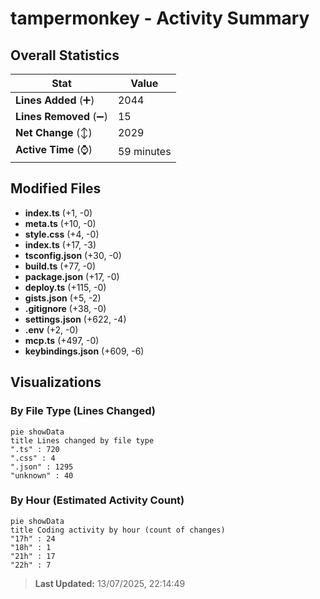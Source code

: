 # tampermonkey - Activity Summary 

## Overall Statistics

| Stat                   | Value                                                             |
| ---------------------- | ----------------------------------------------------------------- |
| **Lines Added** (➕)   | 2044                                          |
| **Lines Removed** (➖) | 15                                        |
| **Net Change** (↕)    | 2029                |
| **Active Time** (⌚)   | 59 minutes |


## Modified Files
- **index.ts** (+1, -0)
- **meta.ts** (+10, -0)
- **style.css** (+4, -0)
- **index.ts** (+17, -3)
- **tsconfig.json** (+30, -0)
- **build.ts** (+77, -0)
- **package.json** (+17, -0)
- **deploy.ts** (+115, -0)
- **gists.json** (+5, -2)
- **.gitignore** (+38, -0)
- **settings.json** (+622, -4)
- **.env** (+2, -0)
- **mcp.ts** (+497, -0)
- **keybindings.json** (+609, -6)

## Visualizations

### By File Type (Lines Changed)

```mermaid
pie showData
title Lines changed by file type
".ts" : 720
".css" : 4
".json" : 1295
"unknown" : 40
```

### By Hour (Estimated Activity Count)

```mermaid
pie showData
title Coding activity by hour (count of changes)
"17h" : 24
"18h" : 1
"21h" : 17
"22h" : 7
```


> **Last Updated:** 13/07/2025, 22:14:49